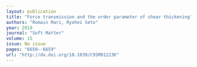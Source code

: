 ```yaml
---
layout: publication
title: "Force transmission and the order parameter of shear thickening"
authors: "Romain Mari, Ryohei Seto"
year: 2019
journal: "Soft Matter"
volume: 15
issue: No issue
pages: "6650--6659"
url: "http://dx.doi.org/10.1039/C9SM01223K"
---
```

